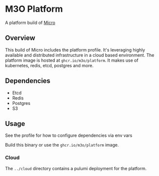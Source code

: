 # M3O Platform

A platform build of [Micro](https://github.com/micro/micro)

## Overview

This build of Micro includes the platform profile. It's leveraging highly available and 
distributed infrastructure in a cloud based environment. The platform image is hosted 
at `ghcr.io/m3o/platform`. It makes use of kubernetes, redis, etcd, postgres and more.

## Dependencies

- Etcd
- Redis
- Postgres
- S3

## Usage

See the profile for how to configure dependencies via env vars

Build this binary or use the `ghcr.io/m3o/platform` image.

### Cloud

The `../cloud` directory contains a pulumi deployment for the platform.

